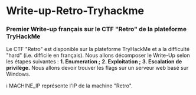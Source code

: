 # Write-up-Retro-Tryhackme
### Premier Write-up français sur le CTF "Retro" de la plateforme TryHackMe

Le CTF "Retro" est disponible sur la plateforme TryHackMe et a la difficulté "hard" (i.e. difficile en français). Nous allons décomposer le Write-Up selon les étapes suivantes :
**1. Enumeration ;**
**2. Exploitation ;**
**3. Escalation de privilège.**
Nous allons devoir trouver les flags sur un serveur web basé sur Windows.

:information_source: MACHINE_IP représente l'IP de la machine "Retro".
